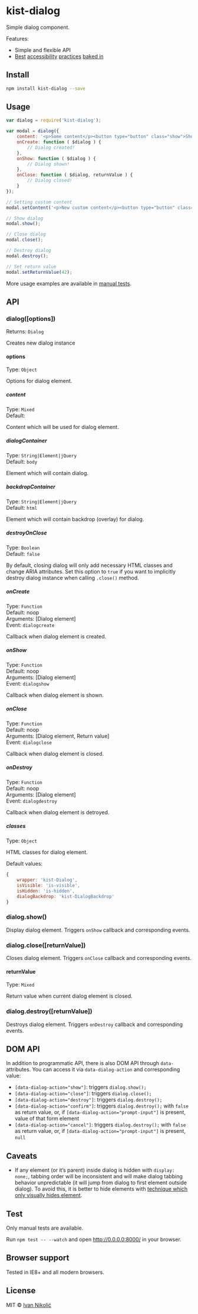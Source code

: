 # kist-dialog

Simple dialog component.

Features:

* Simple and flexible API
* [Best][a11y-01] [accessibility][a11y-02] [practices][a11y-03] [baked in][a11y-04]

## Install

```sh
npm install kist-dialog --save
```

## Usage

```js
var dialog = require('kist-dialog');

var modal = dialog({
	content: '<p>Some content</p><button type="button" class="show">Show</button><button type="button" class="close" autofocus="autofocus">Close</button>',
	onCreate: function ( $dialog ) {
		// Dialog created!
	},
	onShow: function ( $dialog ) {
		// Dialog shown!
	},
	onClose: function ( $dialog, returnValue ) {
		// Dialog closed!
	}
});

// Setting custom content
modal.setContent('<p>New custom content</p><button type="button" class="close">Close</button>');

// Show dialog
modal.show();

// Close dialog
modal.close();

// Destroy dialog
modal.destroy();

// Set return value
modal.setReturnValue(42);
```

More usage examples are available in [manual tests](#test).

## API

### dialog([options])

Returns: `Dialog`

Creates new dialog instance

#### options

Type: `Object`

Options for dialog element.

##### content

Type: `Mixed`  
Default: ` `

Content which will be used for dialog element.

##### dialogContainer

Type: `String|Element|jQuery`  
Default: `body`

Element which will contain dialog.

##### backdropContainer

Type: `String|Element|jQuery`  
Default: `html`

Element which will contain backdrop (overlay) for dialog.

##### destroyOnClose

Type: `Boolean`  
Default: `false`

By default, closing dialog will only add necessary HTML classes and change ARIA attributes. Set this option to `true` if you want to implicitly destroy dialog instance when calling `.close()` method.

##### onCreate

Type: `Function`  
Default: noop  
Arguments: [Dialog element]  
Event: `dialogcreate`  

Callback when dialog element is created.

##### onShow

Type: `Function`  
Default: noop  
Arguments: [Dialog element]  
Event: `dialogshow`

Callback when dialog element is shown.

##### onClose

Type: `Function`  
Default: noop  
Arguments: [Dialog element, Return value]  
Event: `dialogclose`

Callback when dialog element is closed.

##### onDestroy

Type: `Function`  
Default: noop  
Arguments: [Dialog element]  
Event: `dialogdestroy`

Callback when dialog element is detroyed.

##### classes

Type: `Object`

HTML classes for dialog element.

Default values:

```js
{
	wrapper: 'kist-Dialog',
	isVisible: 'is-visible',
	isHidden: 'is-hidden',
	dialogBackdrop: 'kist-DialogBackdrop'
}
```

### dialog.show()

Display dialog element. Triggers `onShow` callback and corresponding events.

### dialog.close([returnValue])

Closes dialog element. Triggers `onClose` callback and corresponding events.

#### returnValue

Type: `Mixed`

Return value when current dialog element is closed.

### dialog.destroy([returnValue])

Destroys dialog element. Triggers `onDestroy` callback and corresponding events.

## DOM API

In addition to programmatic API, there is also DOM API through `data-` attributes. You can access it via `data-dialog-action` and corresponding value:

* `[data-dialog-action="show"]`: triggers `dialog.show();`
* `[data-dialog-action="close"]`: triggers `dialog.close();`
* `[data-dialog-action="destroy"]`: triggers `dialog.destroy();`
* `[data-dialog-action="confirm"]`: triggers `dialog.destroy();` with `false` as return value, or, if `[data-dialog-action="prompt-input"]` is present, value of that form element
* `[data-dialog-action="cancel"]`: triggers `dialog.destroy();` with `false` as return value, or, if `[data-dialog-action="prompt-input"]` is present, `null`

## Caveats

* If any element (or it’s parent) inside dialog is hidden with `display: none;`, tabbing order will be inconsistent and will make dialog tabbing behavior unpredictable (it will jump from dialog to first element outside dialog). To avoid this, it is better to hide elements with [technique which only visually hides element][visually-hidden].

## Test

Only manual tests are available.

Run `npm test -- --watch` and open <http://0.0.0.0:8000/> in your browser.

## Browser support

Tested in IE8+ and all modern browsers.

## License

MIT © [Ivan Nikolić](http://ivannikolic.com)

[a11y-01]: https://drublic.de/archive/accessible-dialogs-modals/
[a11y-02]: https://accessibility.oit.ncsu.edu/blog/2013/09/13/the-incredible-accessible-modal-dialog/
[a11y-03]: https://www.nczonline.net/blog/2013/02/12/making-an-accessible-dialog-box/
[a11y-04]: https://www.smashingmagazine.com/2014/09/making-modal-windows-better-for-everyone/
[visually-hidden]: http://bitsofco.de/hiding-elements-with-css/#position
